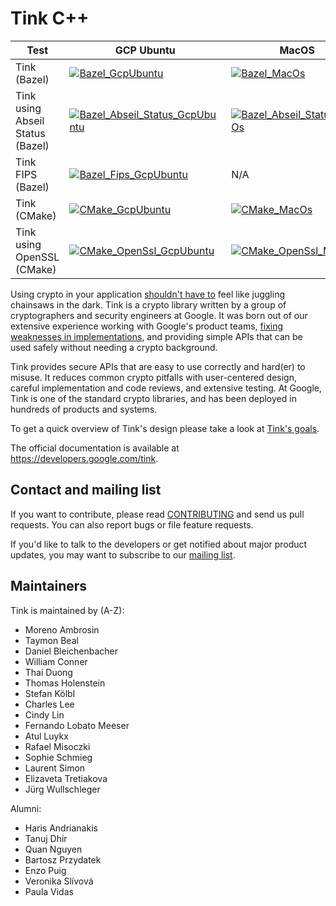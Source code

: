 # Tink C++

<!-- GCP Ubuntu --->

[tink_cc_bazel_badge_gcp_ubuntu]: https://storage.googleapis.com/tink-kokoro-build-badges/tink-cc-bazel-gcp-ubuntu.svg
[tink_cc_bazel_absl_status_badge_gcp_ubuntu]: https://storage.googleapis.com/tink-kokoro-build-badges/tink-cc-bazel-absl-status-gcp-ubuntu.svg
[tink_cc_bazel_fips_badge_gcp_ubuntu]: https://storage.googleapis.com/tink-kokoro-build-badges/tink-cc-bazel-fips-gcp-ubuntu.svg
[tink_cc_cmake_badge_gcp_ubuntu]: https://storage.googleapis.com/tink-kokoro-build-badges/tink-cc-cmake-gcp-ubuntu.svg
[tink_cc_cmake_openssl_badge_gcp_ubuntu]: https://storage.googleapis.com/tink-kokoro-build-badges/tink-cc-cmake-openssl-gcp-ubuntu.svg

<!-- MacOS --->

[tink_cc_bazel_badge_macos]: https://storage.googleapis.com/tink-kokoro-build-badges/tink-cc-bazel-macos-external.svg
[tink_cc_bazel_absl_status_badge_macos]: https://storage.googleapis.com/tink-kokoro-build-badges/tink-cc-bazel-absl-status-macos-external.svg
[tink_cc_cmake_badge_macos]: https://storage.googleapis.com/tink-kokoro-build-badges/tink-cc-cmake-macos-external.svg
[tink_cc_cmake_openssl_badge_macos]: https://storage.googleapis.com/tink-kokoro-build-badges/tink-cc-cmake-openssl-macos-external.svg

**Test**                         | **GCP Ubuntu**                                                                    | **MacOS**
-------------------------------- | --------------------------------------------------------------------------------- | ---------
Tink (Bazel)                     | [![Bazel_GcpUbuntu][tink_cc_bazel_badge_gcp_ubuntu]](#)                           | [![Bazel_MacOs][tink_cc_bazel_badge_macos]](#)
Tink using Abseil Status (Bazel) | [![Bazel_Abseil_Status_GcpUbuntu][tink_cc_bazel_absl_status_badge_gcp_ubuntu]](#) | [![Bazel_Abseil_Status_MacOs][tink_cc_bazel_absl_status_badge_macos]](#)
Tink FIPS (Bazel)                | [![Bazel_Fips_GcpUbuntu][tink_cc_bazel_fips_badge_gcp_ubuntu]](#)                 | N/A
Tink (CMake)                     | [![CMake_GcpUbuntu][tink_cc_cmake_badge_gcp_ubuntu]](#)                           | [![CMake_MacOs][tink_cc_cmake_badge_macos]](#)
Tink using OpenSSL (CMake)       | [![CMake_OpenSsl_GcpUbuntu][tink_cc_cmake_openssl_badge_gcp_ubuntu]](#)           | [![CMake_OpenSsl_MacOs][tink_cc_cmake_openssl_badge_macos]](#)


Using crypto in your application [shouldn't have to][devs_are_users_too_slides]
feel like juggling chainsaws in the dark. Tink is a crypto library written by a
group of cryptographers and security engineers at Google. It was born out of our
extensive experience working with Google's product teams,
[fixing weaknesses in implementations](https://github.com/google/wycheproof),
and providing simple APIs that can be used safely without needing a crypto
background.

Tink provides secure APIs that are easy to use correctly and hard(er) to misuse.
It reduces common crypto pitfalls with user-centered design, careful
implementation and code reviews, and extensive testing. At Google, Tink is one
of the standard crypto libraries, and has been deployed in hundreds of products
and systems.

To get a quick overview of Tink's design please take a look at
[Tink's goals](https://developers.google.com/tink/design/goals_of_tink).

The official documentation is available at https://developers.google.com/tink.

[devs_are_users_too_slides]: https://www.usenix.org/sites/default/files/conference/protected-files/hotsec15_slides_green.pdf

## Contact and mailing list

If you want to contribute, please read [CONTRIBUTING](docs/CONTRIBUTING.md) and
send us pull requests. You can also report bugs or file feature requests.

If you'd like to talk to the developers or get notified about major product
updates, you may want to subscribe to our
[mailing list](https://groups.google.com/forum/#!forum/tink-users).

## Maintainers

Tink is maintained by (A-Z):

-   Moreno Ambrosin
-   Taymon Beal
-   Daniel Bleichenbacher
-   William Conner
-   Thai Duong
-   Thomas Holenstein
-   Stefan Kölbl
-   Charles Lee
-   Cindy Lin
-   Fernando Lobato Meeser
-   Atul Luykx
-   Rafael Misoczki
-   Sophie Schmieg
-   Laurent Simon
-   Elizaveta Tretiakova
-   Jürg Wullschleger

Alumni:

-   Haris Andrianakis
-   Tanuj Dhir
-   Quan Nguyen
-   Bartosz Przydatek
-   Enzo Puig
-   Veronika Slívová
-   Paula Vidas

